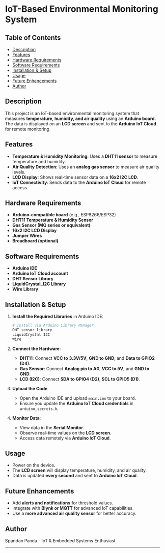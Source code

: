 # IoT-Based Environmental Monitoring System

## Table of Contents
- [Description](#description)
- [Features](#features)
- [Hardware Requirements](#hardware-requirements)
- [Software Requirements](#software-requirements)
- [Installation & Setup](#installation--setup)
- [Usage](#usage)
- [Future Enhancements](#future-enhancements)
- [Author](#author)

## Description
This project is an IoT-based environmental monitoring system that measures **temperature, humidity, and air quality** using an **Arduino board**. The data is displayed on an **LCD screen** and sent to the **Arduino IoT Cloud** for remote monitoring.

## Features
- **Temperature & Humidity Monitoring**: Uses a **DHT11 sensor** to measure temperature and humidity.
- **Air Quality Detection**: Uses an **analog gas sensor** to measure air quality levels.
- **LCD Display**: Shows real-time sensor data on a **16x2 I2C LCD**.
- **IoT Connectivity**: Sends data to the **Arduino IoT Cloud** for remote access.

## Hardware Requirements
- **Arduino-compatible board** (e.g., ESP8266/ESP32)
- **DHT11 Temperature & Humidity Sensor**
- **Gas Sensor (MQ series or equivalent)**
- **16x2 I2C LCD Display**
- **Jumper Wires**
- **Breadboard (optional)**

## Software Requirements
- **Arduino IDE**
- **Arduino IoT Cloud account**
- **DHT Sensor Library**
- **LiquidCrystal_I2C Library**
- **Wire Library**

## Installation & Setup
1. **Install the Required Libraries** in Arduino IDE:
   ```sh
   # Install via Arduino Library Manager
   DHT sensor library
   LiquidCrystal I2C
   Wire
   ```
2. **Connect the Hardware**:
   - **DHT11**: Connect **VCC to 3.3V/5V**, **GND to GND**, and **Data to GPIO2 (D4)**.
   - **Gas Sensor**: Connect **Analog pin to A0**, **VCC to 5V**, and **GND to GND**.
   - **LCD (I2C)**: Connect **SDA to GPIO4 (D2)**, **SCL to GPIO5 (D1)**.

3. **Upload the Code**:
   - Open the Arduino IDE and upload `main.ino` to your board.
   - Ensure you update the **Arduino IoT Cloud credentials** in `arduino_secrets.h`.

4. **Monitor Data**:
   - View data in the **Serial Monitor**.
   - Observe real-time values on the **LCD screen**.
   - Access data remotely via **Arduino IoT Cloud**.

## Usage
- Power on the device.
- The **LCD screen** will display temperature, humidity, and air quality.
- Data is updated **every second** and sent to **Arduino IoT Cloud**.

## Future Enhancements
- Add **alerts and notifications** for threshold values.
- Integrate with **Blynk or MQTT** for advanced IoT capabilities.
- Use a **more advanced air quality sensor** for better accuracy.

## Author
Spandan Panda - IoT & Embedded Systems Enthusiast

---


